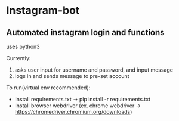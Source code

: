 # Instagram-bot
Automated instagram login and functions
--------------------------------------------
uses python3

Currently:
1. asks user input for username and password, and input message
2. logs in and sends message to pre-set account

To run(virtual env recommended):
- Install requirements.txt -> pip install -r requirements.txt
- Install browser webdriver
   (ex. chrome webdriver -> https://chromedriver.chromium.org/downloads)
